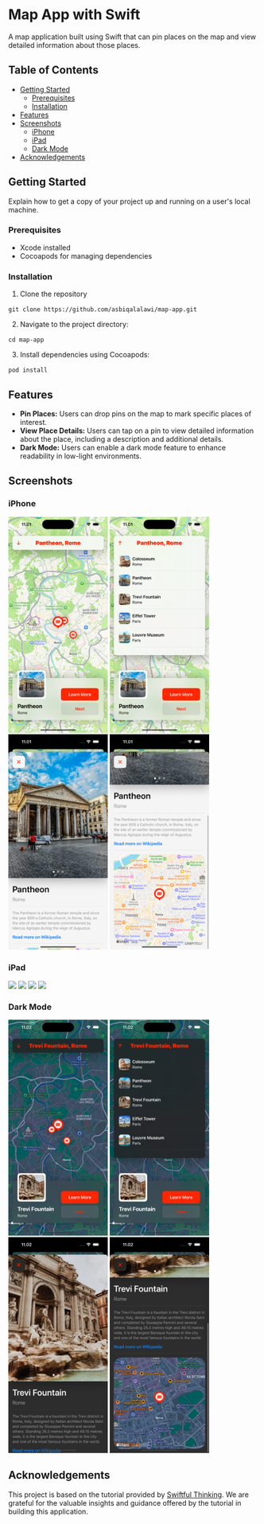 # Map App with Swift

A map application built using Swift that can pin places on the map and view detailed information about those places.

## Table of Contents

- [Getting Started](#getting-started)
  - [Prerequisites](#prerequisites)
  - [Installation](#installation)
- [Features](#features)
- [Screenshots](#screenshots)
  - [iPhone](#iphone)
  - [iPad](#ipad)
  - [Dark Mode](#dark-mode)
- [Acknowledgements](#acknowledgements)


## Getting Started

Explain how to get a copy of your project up and running on a user's local machine.

### Prerequisites

- Xcode installed
- Cocoapods for managing dependencies

### Installation

1. Clone the repository
```
git clone https://github.com/asbiqalalawi/map-app.git
```

2. Navigate to the project directory:

```
cd map-app
```

3. Install dependencies using Cocoapods:

```
pod install
```

## Features

- **Pin Places:** Users can drop pins on the map to mark specific places of interest.
- **View Place Details:** Users can tap on a pin to view detailed information about the place, including a description and additional details.
- **Dark Mode:** Users can enable a dark mode feature to enhance readability in low-light environments.

## Screenshots

### iPhone
<p>
  <img src="https://raw.githubusercontent.com/asbiqalalawi/map-app/master/Screenshot/Simulator%20Screenshot-iPhone15Pro-2023-11-08at11.01.11.png" width="200">
  <img src="https://raw.githubusercontent.com/asbiqalalawi/map-app/master/Screenshot/SimulatorScreenshot-iPhone15Pro-2023-11-08at11.01.13.png" width="200">
  <img src="https://raw.githubusercontent.com/asbiqalalawi/map-app/master/Screenshot/SimulatorScreenshot-iPhone15Pro-2023-11-08at11.01.17.png" width="200">
  <img src="https://raw.githubusercontent.com/asbiqalalawi/map-app/master/Screenshot/SimulatorScreenshot-iPhone15Pro-2023-11-08at11.01.21.png" width="200">
</p>

### iPad
<p>
  <img src="https://raw.githubusercontent.com/asbiqalalawi/map-app/master/Screenshot/SimulatorScreenshot-iPadPro(12.9-inch)(6th generation)-2023-11-08at10.58.03.png" width="200">
  <img src="https://raw.githubusercontent.com/asbiqalalawi/map-app/master/Screenshot/SimulatorScreenshot-iPadPro(12.9-inch)(6thgeneration)-2023-11-08at10.58.17.png" width="200">
  <img src="https://raw.githubusercontent.com/asbiqalalawi/map-app/master/Screenshot/SimulatorScreenshot-iPadPro(12.9-inch)(6thgeneration)-2023-11-08at10.58.26.png" width="200">
  <img src="https://raw.githubusercontent.com/asbiqalalawi/map-app/master/Screenshot/SimulatorScreenshot-iPadPro(12.9-inch)(6th generation)-2023-11-08at10.58.30.png" width="200">
</p>

### Dark Mode
<p>
  <img src="https://raw.githubusercontent.com/asbiqalalawi/map-app/master/Screenshot/SimulatorScreenshot-iPhone15Pro-2023-11-08at11.02.05.png" width="200">
  <img src="https://raw.githubusercontent.com/asbiqalalawi/map-app/master/Screenshot/SimulatorScreenshot-iPhone15Pro-2023-11-08at11.02.07.png" width="200">
  <img src="https://raw.githubusercontent.com/asbiqalalawi/map-app/master/Screenshot/SimulatorScreenshot-iPhone15Pro-2023-11-08at11.02.10.png" width="200">
  <img src="https://raw.githubusercontent.com/asbiqalalawi/map-app/master/Screenshot/SimulatorScreenshot-iPhone15Pro-2023-11-08at11.02.13.png" width="200">
</p>

## Acknowledgements

This project is based on the tutorial provided by [Swiftful Thinking](https://www.youtube.com/c/swiftfulthinking). We are grateful for the valuable insights and guidance offered by the tutorial in building this application.

